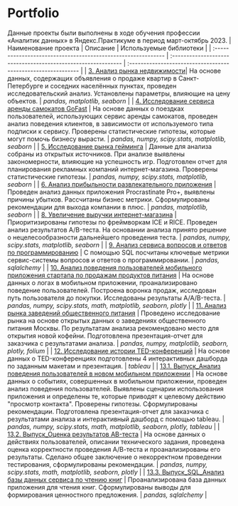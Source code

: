 # Portfolio
Данные проекты были выполнены в ходе обучения профессии «Аналитик данных» в Яндекс.Практикуме в период март-октябрь 2023.
| Наименование проекта                | Описание                                                     | Используемые библиотеки                                                         |
| :------------------------------------------------------------ | :------------------------------------------------------------ | :------------------------------------------------------------ |
| [3. Анализ рынка недвижимости](https://github.com/Natalyas23/Portfolio/blob/main/3.%20Анализ%20рынка%20недвижимости)| На основе данных, содержащих объявления о продаже квартир в Санкт-Петербурге и соседних населённых пунктах, проведен исследовательский анализ. Установлены параметры, влияющие на цену объектов. | *pandas, matplotlib, seaborn* |
| [4. Исследование сервиса аренды самокатов GoFast](https://github.com/Natalyas23/Portfolio/tree/main/4.%20Исследование%20сервиса%20аренды%20самокатов%20GoFast) | На основе данных о поездках пользователей, использующих  сервис аренды самокатов, проведен анализ  поведения клиентов, в зависимости от используемого типа подписки к сервису.  Проверены статистические гипотезы,  которые могут помочь бизнесу вырасти. | *pandas, numpy, scipy.stats, matplotlib, seaborn* |
| [5. Исследование рынка гейминга](https://github.com/Natalyas23/Portfolio/blob/main/5.%20Исследование%20рынка%20гейминга) | Данные для анализа собраны из открытых источников. При анализе выявлены закономерности, влияющие на успешность игр. Подготовлен отчет для планирования рекламных компаний интернет-магазина. Проверены статистические гипотезы. | *pandas, numpy, scipy.stats, matplotlib, seaborn* |
| [6. Анализ прибыльности развлекательного приложения](https://github.com/Natalyas23/Portfolio/blob/main/6.%20Анализ%20прибыльности%20развлекательного%20приложения) | Проведен анализ данных приложения Procrastinate Pro+, выявлены причины убытков. Рассчитаны бизнес метрики. Сформулированы рекомендации для выхода компании в плюс. | *pandas, matplotlib, seaborn* |
| [8. Увеличение выручки интернет-магазина](https://github.com/Natalyas23/Portfolio/blob/main/8.%20Увеличение%20выручки%20интернет-магазина) | Приоритизированы гипотезы по фреймворкам ICE и RICE. Проведен анализ результатов A/B-теста. На основании анализа принято решение о нецелесообразности дальнейшего проведения теста. | *pandas, numpy, scipy.stats, matplotlib, seaborn* |
| [9. Анализ сервиса вопросов и ответов по программированию](https://github.com/Natalyas23/Portfolio/blob/main/9.%20Анализ%20сервиса%20вопросов%20и%20ответов%20по%20программированию) | С помощью SQL посчитаны ключевые метрики сервис-системы вопросов и ответов о программировании. | *pandas, sqlalchemy* |
| [10. Анализ поведения пользователей мобильного приложения стартапа по продажам продуктов питания](https://github.com/Natalyas23/Portfolio/blob/main/10.%20Анализ%20поведения%20пользователей%20мобильного%20приложения) | На основе данных о логах в мобильном приложении, проанализировано поведение пользователей. Построена воронка продаж, исследован путь пользователя до покупки. Исследованы результаты A/A/B-теста. | *pandas, numpy, scipy.stats, math, matplotlib, seaborn, plotly* |
| [11. Анализ рынка заведений общественного питания](https://github.com/Natalyas23/Portfolio/blob/main/11.%20Анализ%20рынка%20заведений%20общественного%20питания) | Проведено исследование рынка на основе открытых данных о заведениях общественного питания Москвы. По результатам анализа рекомендовано место для открытия новой кофейни. Подготовлена презентация-отчет для заказчика с результатами анализа. | *pandas, numpy, matplotlib, seaborn, plotly, folium* |
| [12. Исследование истории TED-конференций](https://github.com/Natalyas23/Portfolio/blob/main/12.%20Исследование%20истории%20TED-конференций) | На основе данных о TED-конференциях  подготовлены 4 интерактивных дашборда по заданным макетам и презентация. | *tableau* |
| [13.1. Выпуск_Анализ поведения пользователей в новом мобильном приложении](https://github.com/Natalyas23/Portfolio/blob/main/13.1.%20Выпуск_Анализ%20поведения%20пользователей%20в%20новом%20мобильном%20приложении) | На основе данных о событиях, совершенных в мобильном приложении, проведен анализ поведения пользователей.  Выявлены сценарии использования приложения и определены те, которые приводят к целевому действию "просмотр контакта". Проверены гипотезы. Сформулированы рекомендации. Подготовлена презентация-отчет для заказчика с результатами анализа и интерактивный дашборд с помощью tableau. | *pandas, numpy, scipy.stats, math, matplotlib, seaborn, plotly, tableau* |
| [13.2. Выпуск_Оценка результатов AB-теста](https://github.com/Natalyas23/Portfolio/blob/main/13.2.%20Выпуск_Оценка%20результатов%20AB-теста) | На основе данных о действиях пользователей, описании технического задания, проведена оценка корректности проведения А/В-теста и проанализированы его результаты. Сделано общее заключение о некорректном проведении тестирования, сформулированы рекомендации. | *pandas, numpy, scipy.stats, math, matplotlib, seaborn, plotly* |
| [13.3. Выпуск_SQL_Анализ базы данных сервиса по чтению книг](https://github.com/Natalyas23/Portfolio/blob/main/13.3.%20Выпуск_SQL) | Проанализирована база данных приложения для чтения книг. Сформулированы выводы для формирования ценностного предложения. | *pandas, sqlalchemy* |
